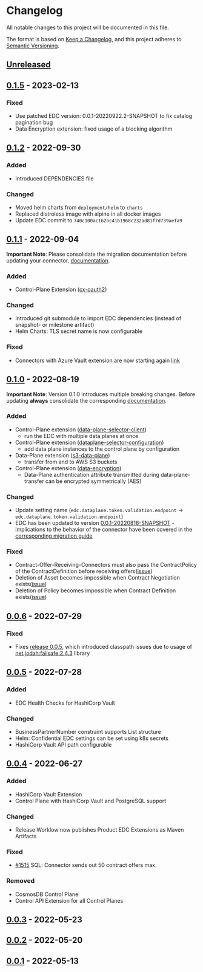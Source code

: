 # Changelog

All notable changes to this project will be documented in this file.

The format is based on [Keep a Changelog](https://keepachangelog.com/en/1.0.0/),
and this project adheres to [Semantic Versioning](https://semver.org/spec/v2.0.0.html).

## [Unreleased]

## [0.1.5] - 2023-02-13

### Fixed

-   Use patched EDC version: 0.0.1-20220922.2-SNAPSHOT to fix catalog pagination bug
-   Data Encryption extension: fixed usage of a blocking algorithm

## [0.1.2] - 2022-09-30

### Added

-   Introduced DEPENDENCIES file

### Changed

-   Moved helm charts from `deployment/helm` to `charts`
-   Replaced distroless image with alpine in all docker images
-   Update EDC commit to `740c100ac162bc41b1968c232ad81f7d739aefa9`

## [0.1.1] - 2022-09-04

**Important Note**: Please consolidate the migration documentation before updating your connector. [documentation](/docs/migration/Version_0.1.0_0.1.1.md).

### Added

-   Control-Plane Extension ([cx-oauth2](/edc-extensions/cx-oauth2/README.md))

### Changed

-   Introduced git submodule to import EDC dependencies (instead of snapshot- or milestone artifact)
-   Helm Charts: TLS secret name is now configurable

### Fixed

-   Connectors with Azure Vault extension are now starting again [link](https://github.com/eclipse-dataspaceconnector/DataSpaceConnector/issues/1892)

## [0.1.0] - 2022-08-19

**Important Note**: Version 0.1.0 introduces multiple breaking changes. Before updating **always** consolidate the
corresponding [documentation](/docs/migration/Version_0.0.x_0.1.x.md).

### Added

-   Control-Plane extension ([data-plane-selector-client](https://github.com/eclipse-dataspaceconnector/DataSpaceConnector/tree/v0.0.1-milestone-5/extensions/data-plane-selector/selector-client))
    -   run the EDC with multiple data planes at once
-   Control-Plane extension ([dataplane-selector-configuration](edc-extensions/dataplane-selector-configuration))
    -   add data plane instances to the control plane by configuration
-   Data-Plane extension ([s3-data-plane](https://github.com/eclipse-dataspaceconnector/DataSpaceConnector/tree/main/extensions/aws/data-plane-s3))
    -   transfer from and to AWS S3 buckets
-   Control-Plane extension ([data-encryption](edc-extensions/data-encryption))
    -   Data-Plane authentication attribute transmitted during data-plane-transfer can be encrypted symmetrically (AES)

### Changed

-   Update setting name (`edc.dataplane.token.validation.endpoint` -> `edc.dataplane.token.validation.endpoint`)
-   EDC has been updated to version [0.0.1-20220818-SNAPSHOT](https://oss.sonatype.org/#nexus-search;gav~org.eclipse.dataspaceconnector~~0.0.1-20220818-SNAPSHOT~~) - implications to the behavior of the connector have been covered in the [corresponding migration guide](docs/migration/Version_0.0.x_0.1.x.md)

### Fixed

-   Contract-Offer-Receiving-Connectors must also pass the ContractPolicy of the ContractDefinition before receiving offers([issue](https://github.com/eclipse-dataspaceconnector/DataSpaceConnector/issues/1331))
-   Deletion of Asset becomes impossible when Contract Negotiation exists([issue](https://github.com/eclipse-dataspaceconnector/DataSpaceConnector/issues/1403))
-   Deletion of Policy becomes impossible when Contract Definition exists([issue](https://github.com/eclipse-dataspaceconnector/DataSpaceConnector/issues/1410))

## [0.0.6] - 2022-07-29

### Fixed

-   Fixes [release 0.0.5](https://github.com/catenax-ng/product-edc/releases/tag/0.0.5), which introduced classpath issues due to usage of [net.jodah:failsafe:2.4.3](https://search.maven.org/artifact/net.jodah/failsafe/2.4.3/jar) library 

## [0.0.5] - 2022-07-28

### Added

-   EDC Health Checks for HashiCorp Vault

### Changed

-   BusinessPartnerNumber constraint supports List structure
-   Helm: Confidential EDC settings can be set using k8s secrets
-   HashiCorp Vault API path configurable

## [0.0.4] - 2022-06-27

### Added

-   HashiCorp Vault Extension
-   Control Plane with HashiCorp Vault and PostgreSQL support

### Changed

-   Release Worklow now publishes Product EDC Extensions as Maven Artifacts

### Fixed

-   [#1515](https://github.com/eclipse-dataspaceconnector/DataSpaceConnector/issues/1515) SQL: Connector sends out 50
    contract offers max.

### Removed

-   CosmosDB Control Plane
-   Control API Extension for all Control Planes

## [0.0.3] - 2022-05-23

## [0.0.2] - 2022-05-20

## [0.0.1] - 2022-05-13

[Unreleased]: https://github.com/catenax-ng/product-edc/compare/0.1.5...HEAD

[0.1.5]: https://github.com/catenax-ng/product-edc/compare/0.1.2...0.1.5

[0.1.2]: https://github.com/catenax-ng/product-edc/compare/0.1.1...0.1.2

[0.1.1]: https://github.com/catenax-ng/product-edc/compare/0.1.0...0.1.1

[0.1.0]: https://github.com/catenax-ng/product-edc/compare/0.0.6...0.1.0

[0.0.6]: https://github.com/catenax-ng/product-edc/compare/0.0.5...0.0.6

[0.0.5]: https://github.com/catenax-ng/product-edc/compare/0.0.4...0.0.5

[0.0.4]: https://github.com/catenax-ng/product-edc/compare/0.0.3...0.0.4

[0.0.3]: https://github.com/catenax-ng/product-edc/compare/0.0.2...0.0.3

[0.0.2]: https://github.com/catenax-ng/product-edc/compare/0.0.1...0.0.2

[0.0.1]: https://github.com/catenax-ng/product-edc/compare/a02601306fed39a88a3b3b18fae98b80791157b9...0.0.1
